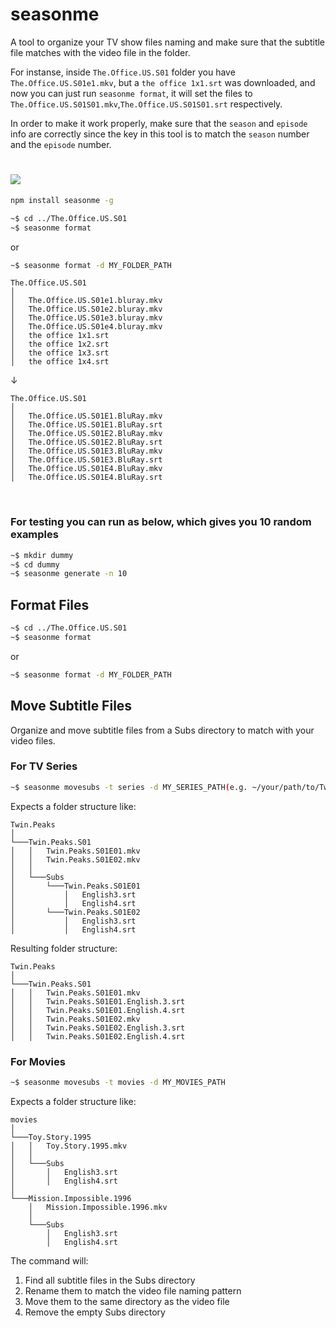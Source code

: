 # seasonme

A tool to organize your TV show files naming and make sure that the subtitle file matches with the video file in the folder.

For instanse, inside ```The.Office.US.S01``` folder you have ```The.Office.US.S01e1.mkv```, but a ```the office 1x1.srt``` was downloaded, and now you can just
run ```seasonme format```, it will set the files to ```The.Office.US.S01S01.mkv```,```The.Office.US.S01S01.srt``` respectively.

In order to make it work properly, make sure that the ```season``` and ```episode``` info are correctly since the key in this tool is to match the ```season``` number and the ```episode``` number.


# <img src="https://github.com/edwardfxiao/seasonme/blob/master/public/index.gif" />

```sh
npm install seasonme -g
```

```sh
~$ cd ../The.Office.US.S01
~$ seasonme format
```
or

```sh
~$ seasonme format -d MY_FOLDER_PATH
```

```
The.Office.US.S01
│
│   The.Office.US.S01e1.bluray.mkv
│   The.Office.US.S01e2.bluray.mkv
│   The.Office.US.S01e3.bluray.mkv
│   The.Office.US.S01e4.bluray.mkv
│   the office 1x1.srt
│   the office 1x2.srt
│   the office 1x3.srt
│   the office 1x4.srt
```
&#8595;
```
The.Office.US.S01
│
│   The.Office.US.S01E1.BluRay.mkv
│   The.Office.US.S01E1.BluRay.srt
│   The.Office.US.S01E2.BluRay.mkv
│   The.Office.US.S01E2.BluRay.srt
│   The.Office.US.S01E3.BluRay.mkv
│   The.Office.US.S01E3.BluRay.srt
│   The.Office.US.S01E4.BluRay.mkv
│   The.Office.US.S01E4.BluRay.srt
```

<br/>

### For testing you can run as below, which gives you 10 random examples
```sh
~$ mkdir dummy
~$ cd dummy
~$ seasonme generate -n 10
```

## Format Files
```sh
~$ cd ../The.Office.US.S01
~$ seasonme format
```
or
```sh
~$ seasonme format -d MY_FOLDER_PATH
```

## Move Subtitle Files
Organize and move subtitle files from a Subs directory to match with your video files.

### For TV Series
```sh
~$ seasonme movesubs -t series -d MY_SERIES_PATH(e.g. ~/your/path/to/Twin.Peaks)
```

Expects a folder structure like:
```
Twin.Peaks
│
└───Twin.Peaks.S01
│   │   Twin.Peaks.S01E01.mkv
│   │   Twin.Peaks.S01E02.mkv
│   │
│   └───Subs
│       └───Twin.Peaks.S01E01
│           │   English3.srt
│           │   English4.srt
│       └───Twin.Peaks.S01E02
│           │   English3.srt
│           │   English4.srt
```

Resulting folder structure:
```
Twin.Peaks
│
└───Twin.Peaks.S01
│   │   Twin.Peaks.S01E01.mkv
│   │   Twin.Peaks.S01E01.English.3.srt
│   │   Twin.Peaks.S01E01.English.4.srt
│   │   Twin.Peaks.S01E02.mkv
│   │   Twin.Peaks.S01E02.English.3.srt
│   │   Twin.Peaks.S01E02.English.4.srt
```

### For Movies
```sh
~$ seasonme movesubs -t movies -d MY_MOVIES_PATH
```

Expects a folder structure like:
```
movies
│
└───Toy.Story.1995
│   │   Toy.Story.1995.mkv
│   │
│   └───Subs
│       │   English3.srt
│       │   English4.srt
│
└───Mission.Impossible.1996
    │   Mission.Impossible.1996.mkv
    │
    └───Subs
        │   English3.srt
        │   English4.srt
```

The command will:
1. Find all subtitle files in the Subs directory
2. Rename them to match the video file naming pattern
3. Move them to the same directory as the video file
4. Remove the empty Subs directory
